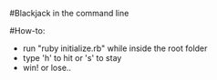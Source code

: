 #Blackjack in the command line

#How-to:
- run "ruby initialize.rb" while inside the root folder
- type 'h' to hit or 's' to stay
- win! or lose..